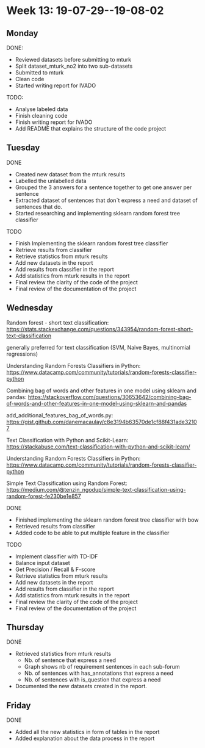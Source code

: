 # Week 13: 19-07-29--19-08-02

## Monday

DONE:

- Reviewed datasets before submitting to mturk
- Split dataset_mturk_no2 into two sub-datasets
- Submitted to mturk
- Clean code
- Started writing report for IVADO

TODO: 

- Analyse labeled data
- Finish cleaning code
- Finish writing report for IVADO
- Add README that explains the structure of the code project

## Tuesday

DONE

- Created new dataset from the mturk results
- Labelled the unlabelled data
- Grouped the 3 answers for a sentence together to get one answer per sentence
- Extracted dataset of sentences that don`t express a need and dataset of sentences that do.
- Started researching and implementing sklearn random forest tree classifier
  
TODO

- Finish Implementing the sklearn random forest tree classifier
- Retrieve results from classifier
- Retrieve statistics from mturk results
- Add new datasets in the report
- Add results from classifier in the report
- Add statistics from mturk results in the report
- Final review the clarity of the code of the project
- Final review of the documentation of the project

## Wednesday

Random forest - short text classification: https://stats.stackexchange.com/questions/343954/random-forest-short-text-classification

generally preferred for text classification (SVM, Naive Bayes, multinomial regressions)

Understanding Random Forests Classifiers in Python: https://www.datacamp.com/community/tutorials/random-forests-classifier-python

Combining bag of words and other features in one model using sklearn and pandas: https://stackoverflow.com/questions/30653642/combining-bag-of-words-and-other-features-in-one-model-using-sklearn-and-pandas

add_additional_features_bag_of_words.py: https://gist.github.com/danemacaulay/c8e3194b63570de1cf88f431ade32107

Text Classification with Python and Scikit-Learn: https://stackabuse.com/text-classification-with-python-and-scikit-learn/

Understanding Random Forests Classifiers in Python: https://www.datacamp.com/community/tutorials/random-forests-classifier-python

Simple Text Classification using Random Forest: https://medium.com/@tenzin_ngodup/simple-text-classification-using-random-forest-fe230be1e857

DONE

- Finished implementing the sklearn random forest tree classifier with bow
- Retrieved results from classifier
- Added code to be able to put multiple feature in the classifier

TODO

- Implement classifier with TD-IDF
- Balance input dataset
- Get Precision / Recall & F-score
- Retrieve statistics from mturk results
- Add new datasets in the report
- Add results from classifier in the report
- Add statistics from mturk results in the report
- Final review the clarity of the code of the project
- Final review of the documentation of the project

## Thursday

DONE

- Retrieved statistics from mturk results
  - Nb. of sentence that express a need 
  - Graph shows nb of requirement sentences in each sub-forum 
  - Nb. of sentences with has_annotations that express a need 
  - Nb. of sentences with is_question that express a need
- Documented the new datasets created in the report.

## Friday

DONE

- Added all the new statistics in form of tables in the report
- Added explanation about the data process in the report
